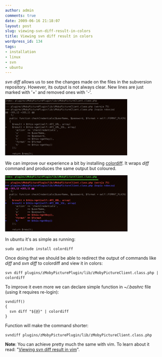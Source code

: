 ```yaml
---
author: admin
comments: true
date: 2009-06-16 21:18:07
layout: post
slug: viewing-svn-diff-result-in-colors
title: Viewing svn diff result in colors
wordpress_id: 134
tags:
- installation
- linux
- svn
- ubuntu
---
```


_svn diff_ allows us to see the changes made on the files in the subversion repository. However, its output  is not always clear. New lines are just marked with '+' and removed ones with '-'.


[![svn diff in black and white](/uploads/wp/2009/06/svn-diff-before-399x183.png)](/uploads/wp/2009/06/svn-diff-before.png)



We can improve our experience a bit by installing [colordiff](http://colordiff.sourceforge.net/). It wraps _diff_ command and produces the same output but coloured.


[![svn diff in colors](/uploads/wp/2009/06/svn-diff-after-400x183.png)](/uploads/wp/2009/06/svn-diff-after.png)



In ubuntu it's as simple as running:

    
    sudo aptitude install colordiff


Once doing that we should be able to redirect the output of commands like _diff_ and _svn diff_ to colordiff and view it in colors:

    
    svn diff plugins/zMobyPicturePlugin/lib/zMobyPictureClient.class.php | colordiff


To improve it even more we can declare simple function in _~/.bashrc_ file (using it requires re-login):

    
    svndiff()
    {
      svn diff "${@}" | colordiff
    }


Function will make the command shorter:

    
    svndiff plugins/zMobyPicturePlugin/lib/zMobyPictureClient.class.php


**Note**: You can achieve pretty much the same with vim. To learn about it read: "[Viewing svn diff result in vim](/viewing-svn-diff-result-in-vim)".
